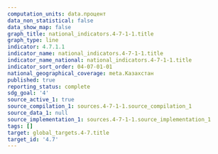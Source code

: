 ```yaml
---
computation_units: data.процент
data_non_statistical: false
data_show_map: false
graph_title: national_indicators.4-7-1-1.title
graph_type: line
indicator: 4.7.1.1
indicator_name: national_indicators.4-7-1-1.title
indicator_name_national: national_indicators.4-7-1-1.title
indicator_sort_order: 04-07-01-01
national_geographical_coverage: meta.Казахстан
published: true
reporting_status: complete
sdg_goal: '4'
source_active_1: true
source_compilation_1: sources.4-7-1-1.source_compilation_1
source_data_1: null
source_implementation_1: sources.4-7-1-1.source_implementation_1
tags: []
target: global_targets.4-7.title
target_id: '4.7'
---
```

